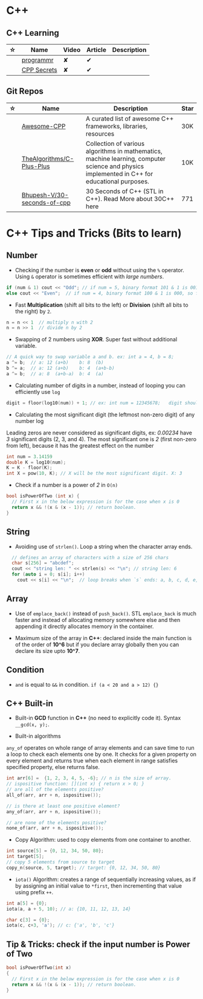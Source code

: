# C++

## C++ Learning

| ☆   | Name |  Video | Article | Description    |
| --- | -------------- | ------- | ------- | ------- |
|     | [programmr](http://www.programmr.com/exercises?lang=cpp)        | ✘ | ✔ |  |
|     | [CPP Secrets](https://cppsecrets.com/home-page/index.php?articlecategory=1)        | ✘ | ✔ |  |

## Git Repos

| ☆   | Name | Description    | Star |
| --- | -------------- | ------- |------- |
|     | [Awesome-CPP](https://github.com/fffaraz/awesome-cpp)         | A curated list of awesome C++ frameworks, libraries, resources| 30K |
|     | [TheAlgorithms/C-Plus-Plus](https://github.com/TheAlgorithms/C-Plus-Plus)         | Collection of various algorithms in mathematics, machine learning, computer science and physics implemented in C++ for educational purposes.| 10K |
|     | [Bhupesh-V/30-seconds-of-cpp](https://github.com/Bhupesh-V/30-seconds-of-cpp)         |30 Seconds of C++ (STL in C++). Read More about 30C++ here| 771 |



# C++ Tips and Tricks (Bits to learn)

## Number

- Checking if the number is **even** or **odd** without using the `%` operator. Using `&` operator is sometimes efficient with *large numbers*.

```c++
if (num & 1) cout << "Odd"; // if num = 5, binary format 101 & 1 is 001, so true
else cout << "Even";  // if num = 4, binary format 100 & 1 is 000, so false
```

- Fast **Multiplication** (shift all bits to the left) or **Division** (shift all bits to the right) by `2`.

```c++
n = n << 1  // multiply n with 2
n = n >> 1  // divide n by 2
```

- Swapping of 2 numbers using **XOR**. Super fast without additional variable.

```c++
// A quick way to swap variable a and b. ex: int a = 4, b = 8;
a ^= b;  // a: 12 (a+b)    b: 8  (b)
b ^= a;  // a: 12 (a+b)    b: 4  (a+b-b)
a ^= b;  // a: 8  (a+b-a)  b: 4  (a)
```

- Calculating number of digits in a number, instead of looping you can efficiently use `log`

```c++
digit = floor(log10(num)) + 1; // ex: int num = 12345678;   digit should be 8
```

- Calculating the most significant digit (the leftmost non-zero digit) of any number log

Leading zeros are never considered as significant digits, ex: *0.00234* have *3* significant digits (2, 3, and 4). The most significant one is *2* (first non-zero from left), because it has the greatest effect on the number

```c++
int num = 3.14159
double K = log10(num);
K = K - floor(K);
int X = pow(10, K); // X will be the most significant digit. X: 3
```

- Check if a number is a power of *2* in `O(n)`

```c++
bool isPowerOfTwo (int x) {
  // First x in the below expression is for the case when x is 0
  return x && !(x & (x - 1)); // return boolean.
}
```


## String

- Avoiding use of `strlen()`. Loop a string when the character array ends.

```c++
  // defines an array of characters with a size of 256 chars
  char s[256] = "abcdef";
  cout << "string len: " << strlen(s) << "\n"; // string len: 6
  for (auto i = 0; s[i]; i++)
    cout << s[i] << "\n";  // loop breaks when `s` ends: a, b, c, d, e, f
```

## Array

- Use of `emplace_back()` instead of `push_back()`. STL `emplace_back` is much faster and instead of allocating memory somewhere else and then appending it directly allocates memory in the container.

- Maximum size of the array in **C++**: declared inside the main function is of the order of **10^6** but if you declare array globally then you can declare its size upto **10^7**.

## Condition

- `and` is equal to `&&` in condition. `if (a < 20 and a > 12) {}`



## C++ Built-in

- Built-in **GCD** function in **C++** (no need to explicitly code it). Syntax `__gcd(x, y);`.

- Built-in algorithms

`any_of` operates on whole range of array elements and can save time to run a loop to check each elements one by one. It checks for a given property on every element and returns true when each element in range satisfies specified property, else returns false.

```c++
int arr[6] =  {1, 2, 3, 4, 5, -6}; // n is the size of array.
// ispositive function: [](int x) { return x > 0; }
// are all of the elements positive?
all_of(arr, arr + n, ispositive());

// is there at least one positive element?
any_of(arr, arr + n, ispositive());

// are none of the elements positive?
none_of(arr, arr + n, ispositive());
```

- Copy Algorithm: used to copy elements from one container to another.

```c++
int source[5] = {0, 12, 34, 50, 80};
int target[5];
// copy 5 elements from source to target
copy_n(source, 5, target); // target: {0, 12, 34, 50, 80}
```

- `iota()` Algorithm: creates a range of sequentially increasing values, as if by assigning an initial value to `*first`, then incrementing that value using prefix `++`.

```c++
int a[5] = {0};
iota(a, a + 5, 10); // a: {10, 11, 12, 13, 14}

char c[3] = {0};
iota(c, c+3, 'a'); // c: {'a', 'b', 'c'}
```

## Tip & Tricks: check if the input number is Power of Two

```c++
bool isPowerOfTwo(int x)
{
  // First x in the below expression is for the case when x is 0
  return x && !(x & (x - 1)); // return boolean.
}
```
